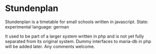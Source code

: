 # Stundenplan
Stundenplan is a timetable for small schools written in javascript.
State: experimental
language: german

It used to be part of a larger system written in php and is not yet fully separated from its original system.
Dummy interfaces to maria-db in php will be added later.
Any comments welcome.
